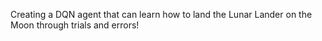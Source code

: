 Creating a DQN agent that can learn how to land the Lunar Lander on the Moon through trials and errors!
